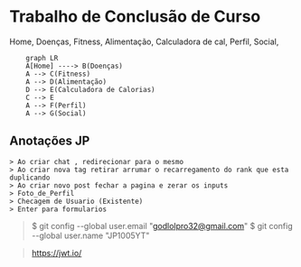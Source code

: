 # Trabalho de Conclusão de Curso
Home,
    Doenças,
    Fitness,
    Alimentação,
        Calculadora de cal,
    Perfil,
    Social,
```mermaid
    graph LR
    A[Home] ----> B(Doenças)
    A --> C(Fitness)
    A --> D(Alimentação)
    D --> E(Calculadora de Calorias)
    C --> E
    A --> F(Perfil)
    A --> G(Social)
```
## Anotações JP
    > Ao criar chat , redirecionar para o mesmo
    > Ao criar nova tag retirar arrumar o recarregamento do rank que esta duplicando
    > Ao criar novo post fechar a pagina e zerar os inputs
    > Foto_de_Perfil
    > Checagem de Usuario (Existente)
    > Enter para formularios
    
> $ git config --global user.email "godlolpro32@gmail.com"
> $ git config --global user.name "JP1005YT"

>https://jwt.io/